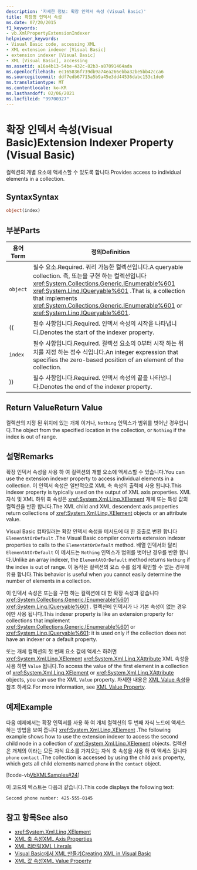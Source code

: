 ```yaml
---
description: '자세한 정보: 확장 인덱서 속성 (Visual Basic)'
title: 확장명 인덱서 속성
ms.date: 07/20/2015
f1_keywords:
- vb.XmlPropertyExtensionIndexer
helpviewer_keywords:
- Visual Basic code, accessing XML
- XML extension indexer [Visual Basic]
- extension indexer [Visual Basic]
- XML [Visual Basic], accessing
ms.assetid: a16a4b13-54be-432c-82b3-a87091464ada
ms.openlocfilehash: ec165836f739db9a74ea266ebba32be5bb42cca6
ms.sourcegitcommit: ddf7edb67715a5b9a45e3dd44536dabc153c1de0
ms.translationtype: MT
ms.contentlocale: ko-KR
ms.lasthandoff: 02/06/2021
ms.locfileid: "99700327"
---
```

# <a name="extension-indexer-property-visual-basic"></a><span data-ttu-id="946ba-103">확장 인덱서 속성(Visual Basic)</span><span class="sxs-lookup"><span data-stu-id="946ba-103">Extension Indexer Property (Visual Basic)</span></span>

<span data-ttu-id="946ba-104">컬렉션의 개별 요소에 액세스할 수 있도록 합니다.</span><span class="sxs-lookup"><span data-stu-id="946ba-104">Provides access to individual elements in a collection.</span></span>  
  
## <a name="syntax"></a><span data-ttu-id="946ba-105">Syntax</span><span class="sxs-lookup"><span data-stu-id="946ba-105">Syntax</span></span>  
  
```vb  
object(index)  
```  
  
## <a name="parts"></a><span data-ttu-id="946ba-106">부분</span><span class="sxs-lookup"><span data-stu-id="946ba-106">Parts</span></span>  
  
|<span data-ttu-id="946ba-107">용어</span><span class="sxs-lookup"><span data-stu-id="946ba-107">Term</span></span>|<span data-ttu-id="946ba-108">정의</span><span class="sxs-lookup"><span data-stu-id="946ba-108">Definition</span></span>|  
|---|---|  
|`object`|<span data-ttu-id="946ba-109">필수 요소.</span><span class="sxs-lookup"><span data-stu-id="946ba-109">Required.</span></span> <span data-ttu-id="946ba-110">쿼리 가능한 컬렉션입니다.</span><span class="sxs-lookup"><span data-stu-id="946ba-110">A queryable collection.</span></span> <span data-ttu-id="946ba-111">즉, 또는을 구현 하는 컬렉션입니다 <xref:System.Collections.Generic.IEnumerable%601> <xref:System.Linq.IQueryable%601> .</span><span class="sxs-lookup"><span data-stu-id="946ba-111">That is, a collection that implements <xref:System.Collections.Generic.IEnumerable%601> or <xref:System.Linq.IQueryable%601>.</span></span>|  
|<span data-ttu-id="946ba-112">(</span><span class="sxs-lookup"><span data-stu-id="946ba-112">(</span></span>|<span data-ttu-id="946ba-113">필수 사항입니다.</span><span class="sxs-lookup"><span data-stu-id="946ba-113">Required.</span></span> <span data-ttu-id="946ba-114">인덱서 속성의 시작을 나타냅니다.</span><span class="sxs-lookup"><span data-stu-id="946ba-114">Denotes the start of the indexer property.</span></span>|  
|`index`|<span data-ttu-id="946ba-115">필수 사항입니다.</span><span class="sxs-lookup"><span data-stu-id="946ba-115">Required.</span></span> <span data-ttu-id="946ba-116">컬렉션 요소의 0부터 시작 하는 위치를 지정 하는 정수 식입니다.</span><span class="sxs-lookup"><span data-stu-id="946ba-116">An integer expression that specifies the zero-based position of an element of the collection.</span></span>|  
|<span data-ttu-id="946ba-117">)</span><span class="sxs-lookup"><span data-stu-id="946ba-117">)</span></span>|<span data-ttu-id="946ba-118">필수 사항입니다.</span><span class="sxs-lookup"><span data-stu-id="946ba-118">Required.</span></span> <span data-ttu-id="946ba-119">인덱서 속성의 끝을 나타냅니다.</span><span class="sxs-lookup"><span data-stu-id="946ba-119">Denotes the end of the indexer property.</span></span>|  
  
## <a name="return-value"></a><span data-ttu-id="946ba-120">Return Value</span><span class="sxs-lookup"><span data-stu-id="946ba-120">Return Value</span></span>  

 <span data-ttu-id="946ba-121">컬렉션의 지정 된 위치에 있는 개체 이거나, `Nothing` 인덱스가 범위를 벗어난 경우입니다.</span><span class="sxs-lookup"><span data-stu-id="946ba-121">The object from the specified location in the collection, or `Nothing` if the index is out of range.</span></span>  
  
## <a name="remarks"></a><span data-ttu-id="946ba-122">설명</span><span class="sxs-lookup"><span data-stu-id="946ba-122">Remarks</span></span>  

 <span data-ttu-id="946ba-123">확장 인덱서 속성을 사용 하 여 컬렉션의 개별 요소에 액세스할 수 있습니다.</span><span class="sxs-lookup"><span data-stu-id="946ba-123">You can use the extension indexer property to access individual elements in a collection.</span></span> <span data-ttu-id="946ba-124">이 인덱서 속성은 일반적으로 XML 축 속성의 출력에 사용 됩니다.</span><span class="sxs-lookup"><span data-stu-id="946ba-124">This indexer property is typically used on the output of XML axis properties.</span></span> <span data-ttu-id="946ba-125">XML 자식 및 XML 하위 축 속성은 <xref:System.Xml.Linq.XElement> 개체 또는 특성 값의 컬렉션을 반환 합니다.</span><span class="sxs-lookup"><span data-stu-id="946ba-125">The XML child and XML descendent axis properties return collections of <xref:System.Xml.Linq.XElement> objects or an attribute value.</span></span>  
  
 <span data-ttu-id="946ba-126">Visual Basic 컴파일러는 확장 인덱서 속성을 메서드에 대 한 호출로 변환 합니다 `ElementAtOrDefault` .</span><span class="sxs-lookup"><span data-stu-id="946ba-126">The Visual Basic compiler converts extension indexer properties to calls to the `ElementAtOrDefault` method.</span></span> <span data-ttu-id="946ba-127">배열 인덱서와 달리 `ElementAtOrDefault` 이 메서드는 `Nothing` 인덱스가 범위를 벗어난 경우를 반환 합니다.</span><span class="sxs-lookup"><span data-stu-id="946ba-127">Unlike an array indexer, the `ElementAtOrDefault` method returns `Nothing` if the index is out of range.</span></span> <span data-ttu-id="946ba-128">이 동작은 컬렉션의 요소 수를 쉽게 확인할 수 없는 경우에 유용 합니다.</span><span class="sxs-lookup"><span data-stu-id="946ba-128">This behavior is useful when you cannot easily determine the number of elements in a collection.</span></span>  
  
 <span data-ttu-id="946ba-129">이 인덱서 속성은 또는을 구현 하는 컬렉션에 대 한 확장 속성과 같습니다 <xref:System.Collections.Generic.IEnumerable%601> <xref:System.Linq.IQueryable%601> . 컬렉션에 인덱서가 나 기본 속성이 없는 경우에만 사용 됩니다.</span><span class="sxs-lookup"><span data-stu-id="946ba-129">This indexer property is like an extension property for collections that implement <xref:System.Collections.Generic.IEnumerable%601> or <xref:System.Linq.IQueryable%601>: it is used only if the collection does not have an indexer or a default property.</span></span>  
  
 <span data-ttu-id="946ba-130">또는 개체 컬렉션의 첫 번째 요소 값에 액세스 하려면 <xref:System.Xml.Linq.XElement> <xref:System.Xml.Linq.XAttribute> XML 속성을 사용 하면 `Value` 됩니다.</span><span class="sxs-lookup"><span data-stu-id="946ba-130">To access the value of the first element in a collection of <xref:System.Xml.Linq.XElement> or <xref:System.Xml.Linq.XAttribute> objects, you can use the XML `Value` property.</span></span> <span data-ttu-id="946ba-131">자세한 내용은 [XML Value 속성](xml-value-property.md)을 참조 하세요.</span><span class="sxs-lookup"><span data-stu-id="946ba-131">For more information, see [XML Value Property](xml-value-property.md).</span></span>  
  
## <a name="example"></a><span data-ttu-id="946ba-132">예제</span><span class="sxs-lookup"><span data-stu-id="946ba-132">Example</span></span>  

 <span data-ttu-id="946ba-133">다음 예제에서는 확장 인덱서를 사용 하 여 개체 컬렉션의 두 번째 자식 노드에 액세스 하는 방법을 보여 줍니다 <xref:System.Xml.Linq.XElement> .</span><span class="sxs-lookup"><span data-stu-id="946ba-133">The following example shows how to use the extension indexer to access the second child node in a collection of <xref:System.Xml.Linq.XElement> objects.</span></span> <span data-ttu-id="946ba-134">컬렉션은 개체의 이라는 모든 자식 요소를 가져오는 자식 축 속성을 사용 하 여 액세스 됩니다 `phone` `contact` .</span><span class="sxs-lookup"><span data-stu-id="946ba-134">The collection is accessed by using the child axis property, which gets all child elements named `phone` in the `contact` object.</span></span>  
  
 [!code-vb[VbXMLSamples#24](~/samples/snippets/visualbasic/VS_Snippets_VBCSharp/VbXMLSamples/VB/XMLSamples11.vb#24)]  
  
 <span data-ttu-id="946ba-135">이 코드의 텍스트는 다음과 같습니다.</span><span class="sxs-lookup"><span data-stu-id="946ba-135">This code displays the following text:</span></span>  
  
 `Second phone number: 425-555-0145`  
  
## <a name="see-also"></a><span data-ttu-id="946ba-136">참고 항목</span><span class="sxs-lookup"><span data-stu-id="946ba-136">See also</span></span>

- <xref:System.Xml.Linq.XElement>
- [<span data-ttu-id="946ba-137">XML 축 속성</span><span class="sxs-lookup"><span data-stu-id="946ba-137">XML Axis Properties</span></span>](index.md)
- [<span data-ttu-id="946ba-138">XML 리터럴</span><span class="sxs-lookup"><span data-stu-id="946ba-138">XML Literals</span></span>](../xml-literals/index.md)
- [<span data-ttu-id="946ba-139">Visual Basic에서 XML 만들기</span><span class="sxs-lookup"><span data-stu-id="946ba-139">Creating XML in Visual Basic</span></span>](../../programming-guide/language-features/xml/creating-xml.md)
- [<span data-ttu-id="946ba-140">XML 값 속성</span><span class="sxs-lookup"><span data-stu-id="946ba-140">XML Value Property</span></span>](xml-value-property.md)
